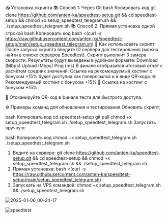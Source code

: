 📥 Установка скрипта
📚 Способ 1: Через Git
bash
Копировать код
git clone https://github.com/anten-ka/speedtest-setup.git && cd speedtest-setup && chmod +x setup_speedtest_telegram.sh && ./setup_speedtest_telegram.sh
📚 Способ 2: Прямая установка одной строкой
bash
Копировать код
bash <(curl -s https://raw.githubusercontent.com/anten-ka/speedtest-setup/main/setup_speedtest_telegram.sh)
🚀 Как использовать скрипт
После запуска скрипта введите ID сервера для тестирования (можно найти в списке серверов Speedtest).
Скрипт выполнит 3 замера скорости.
Результаты будут выведены в удобном формате:
Download (Mbps)
Upload (Mbps)
Ping (ms)
В финале отобразится итоговый отчёт с расчётом средних значений.
Ссылка на рекомендуемый хостинг с бонусом +15% будет доступна как гиперссылка и в виде QR-кода.
🌐 Рекомендуемый хостинг с бонусом +15%
🔗 Ссылка на хостинг с бонусом +15%

📲 Отсканируйте QR-код в финале теста для быстрого доступа.

⚙️ Примеры команд для обновления и тестирования
Обновить скрипт:

bash
Копировать код
cd speedtest-setup
git pull
chmod +x setup_speedtest_telegram.sh
./setup_speedtest_telegram.sh
Запустить вручную:

bash
Копировать код
chmod +x setup_speedtest_telegram.sh
./setup_speedtest_telegram.sh


1) Ведите на сервере: git clone https://github.com/anten-ka/speedtest-setup.git && cd speedtest-setup && chmod +x setup_speedtest_telegram.sh && ./setup_speedtest_telegram.sh
2) Прямая установка: bash <(curl -s https://raw.githubusercontent.com/anten-ka/speedtest-setup/main/setup_speedtest_telegram.sh)
3) Запускать на VPS командой: chmod +x setup_speedtest_telegram.sh && ./setup_speedtest_telegram.sh


![2025-01-06_00-24-17](https://github.com/user-attachments/assets/75c6eb71-c1c2-479a-9bc0-058f5e663ec2)

![speedtest](https://github.com/user-attachments/assets/25a2c1cf-34fb-47b3-8edc-f6ce3be18814)

